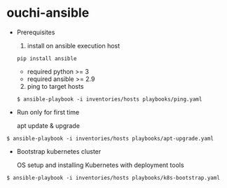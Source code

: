 # ouchi-ansible

- Prerequisites  

  1. install on ansible execution host
  ``` 
  pip install ansible
  ```
    - required python >= 3
    - required ansible >= 2.9

  2. ping to target hosts
  ```
  $ ansible-playbook -i inventories/hosts playbooks/ping.yaml
  ```


- Run only for first time  

  apt update & upgrade  
```
$ ansible-playbook -i inventories/hosts playbooks/apt-upgrade.yaml
```


- Bootstrap kubernetes cluster  
  
  OS setup and installing Kubernetes with deployment tools  
```
$ ansible-playbook -i inventories/hosts playbooks/k8s-bootstrap.yaml
```
